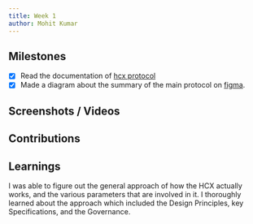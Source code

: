 ```yaml
---
title: Week 1
author: Mohit Kumar
---
```


## Milestones
- [x] Read the documentation of [hcx protocol](https://docs.hcxprotocol.io/)
- [x] Made a diagram about the summary of the main protocol on [figma](https://www.figma.com/file/1Pn1mUDMERP7xLNY5GE59n/Untitled?type=whiteboard&node-id=0-1&t=qtXOpzR6b1MffOCz-0).
## Screenshots / Videos 

## Contributions

## Learnings
I was able to figure out the general approach of how the HCX actually works, and the various parameters that are involved in it. I thoroughly learned about the approach which included the Design Principles, key Specifications, and the Governance.